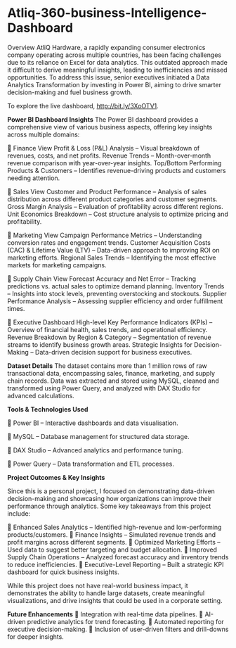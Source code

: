 # Atliq-360-business-Intelligence-Dashboard

Overview
AtliQ Hardware, a rapidly expanding consumer electronics company operating across multiple countries, has been facing challenges due to its reliance on Excel for data analytics. This outdated approach made it difficult to derive meaningful insights, leading to inefficiencies and missed opportunities. To address this issue, senior executives initiated a Data Analytics Transformation by investing in Power BI, aiming to drive smarter decision-making and fuel business growth.

To explore the live dashboard, http://bit.ly/3XoOTV1.

**Power BI Dashboard Insights**
The Power BI dashboard provides a comprehensive view of various business aspects, offering key insights across multiple domains:

🔹 Finance View
Profit & Loss (P&L) Analysis – Visual breakdown of revenues, costs, and net profits.
Revenue Trends – Month-over-month revenue comparison with year-over-year insights.
Top/Bottom Performing Products & Customers – Identifies revenue-driving products and customers needing attention.

🔹 Sales View
Customer and Product Performance – Analysis of sales distribution across different product categories and customer segments.
Gross Margin Analysis – Evaluation of profitability across different regions.
Unit Economics Breakdown – Cost structure analysis to optimize pricing and profitability.

🔹 Marketing View
Campaign Performance Metrics – Understanding conversion rates and engagement trends.
Customer Acquisition Costs (CAC) & Lifetime Value (LTV) – Data-driven approach to improving ROI on marketing efforts.
Regional Sales Trends – Identifying the most effective markets for marketing campaigns.

🔹 Supply Chain View
Forecast Accuracy and Net Error – Tracking predictions vs. actual sales to optimize demand planning.
Inventory Trends – Insights into stock levels, preventing overstocking and stockouts.
Supplier Performance Analysis – Assessing supplier efficiency and order fulfillment times.

🔹 Executive Dashboard
High-level Key Performance Indicators (KPIs) – Overview of financial health, sales trends, and operational efficiency.
Revenue Breakdown by Region & Category – Segmentation of revenue streams to identify business growth areas.
Strategic Insights for Decision-Making – Data-driven decision support for business executives.


**Dataset Details**
The dataset contains more than 1 million rows of raw transactional data, encompassing sales, finance, marketing, and supply chain records.
Data was extracted and stored using MySQL, cleaned and transformed using Power Query, and analyzed with DAX Studio for advanced calculations.

**Tools & Technologies Used**

🔹 Power BI – Interactive dashboards and data visualisation.

🔹 MySQL – Database management for structured data storage.

🔹 DAX Studio – Advanced analytics and performance tuning.

🔹 Power Query – Data transformation and ETL processes.

**Project Outcomes & Key Insights**

Since this is a personal project, I focused on demonstrating data-driven decision-making and showcasing how organizations can improve their performance through analytics. Some key takeaways from this project include:

🔹 Enhanced Sales Analytics – Identified high-revenue and low-performing products/customers.
🔹 Finance Insights – Simulated revenue trends and profit margins across different segments.
🔹 Optimized Marketing Efforts – Used data to suggest better targeting and budget allocation.
🔹 Improved Supply Chain Operations – Analyzed forecast accuracy and inventory trends to reduce inefficiencies.
🔹 Executive-Level Reporting – Built a strategic KPI dashboard for quick business insights.

While this project does not have real-world business impact, it demonstrates the ability to handle large datasets, create meaningful visualizations, and drive insights that could be used in a corporate setting.

**Future Enhancements**
🔹 Integration with real-time data pipelines.
🔹 AI-driven predictive analytics for trend forecasting.
🔹 Automated reporting for executive decision-making.
🔹 Inclusion of user-driven filters and drill-downs for deeper insights.



